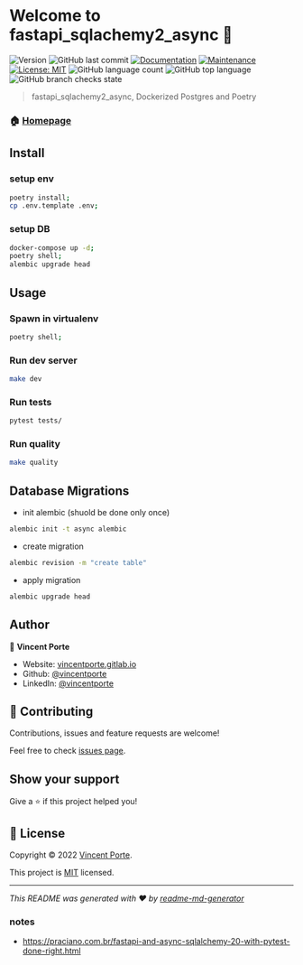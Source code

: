 # Welcome to fastapi_sqlachemy2_async 👋
![Version](https://img.shields.io/badge/version-1.0.0-blue.svg?cacheSeconds=2592000)
![GitHub last commit](https://img.shields.io/github/last-commit/vincentporte/fastapi_sqlachemy2_async)
[![Documentation](https://img.shields.io/badge/documentation-yes-brightgreen.svg)](https://github.com/vincentporte/fastapi_sqlachemy2_async#readme)
[![Maintenance](https://img.shields.io/badge/Maintained%3F-yes-green.svg)](https://github.com/vincentporte/fastapi_sqlachemy2_async/graphs/commit-activity)
[![License: MIT](https://img.shields.io/github/license/vincentporte/fastapi_sqlachemy2_async)](https://github.com/vincentporte/fastapi_sqlachemy2_async/blob/master/LICENSE)
![GitHub language count](https://img.shields.io/github/languages/count/vincentporte/fastapi_sqlachemy2_async)
![GitHub top language](https://img.shields.io/github/languages/top/vincentporte/fastapi_sqlachemy2_async)
![GitHub branch checks state](https://img.shields.io/github/checks-status/vincentporte/fastapi_sqlachemy2_async/main)

> fastapi_sqlachemy2_async, Dockerized Postgres and Poetry

### 🏠 [Homepage](https://github.com/vincentporte/fastapi_sqlachemy2_async#readme)

## Install

### setup env

```sh
poetry install;
cp .env.template .env;
```

### setup DB

```sh
docker-compose up -d;
poetry shell;
alembic upgrade head
```

## Usage

### Spawn in virtualenv

```sh
poetry shell;
```

### Run dev server

```sh
make dev
```

### Run tests

```sh
pytest tests/
```

### Run quality

```sh
make quality
```

## Database Migrations

* init alembic (shuold be done only once)

```sh
alembic init -t async alembic
```

* create migration

```sh
alembic revision -m "create table"
```

* apply migration

```sh
alembic upgrade head
```

## Author

👤 **Vincent Porte**

* Website: [vincentporte.gitlab.io](https://vincentporte.gitlab.io)
* Github: [@vincentporte](https://github.com/vincentporte)
* LinkedIn: [@vincentporte](https://linkedin.com/in/vincentporte)

## 🤝 Contributing

Contributions, issues and feature requests are welcome!

Feel free to check [issues page](https://github.com/vincentporte/fastapi_sqlachemy2_async/issues).

## Show your support

Give a ⭐️ if this project helped you!


## 📝 License

Copyright © 2022 [Vincent Porte](https://github.com/vincentporte).

This project is [MIT](https://github.com/vincentporte/fastapi_sqlachemy2_async/blob/master/LICENSE) licensed.

***
_This README was generated with ❤️ by [readme-md-generator](https://github.com/kefranabg/readme-md-generator)_


### notes
* https://praciano.com.br/fastapi-and-async-sqlalchemy-20-with-pytest-done-right.html
